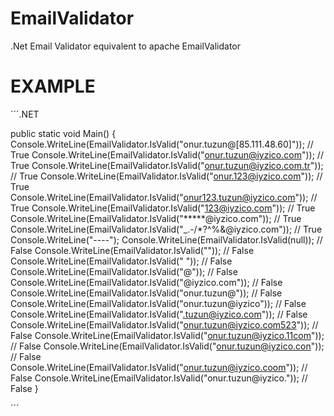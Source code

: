# EmailValidator

.Net Email Validator equivalent to apache EmailValidator



# EXAMPLE

´´´.NET

public static void Main()
{
	Console.WriteLine(EmailValidator.IsValid("onur.tuzun@[85.111.48.60]")); // True
	Console.WriteLine(EmailValidator.IsValid("onur.tuzun@iyzico.com")); // True
	Console.WriteLine(EmailValidator.IsValid("onur.tuzun@iyzico.com.tr")); // True
	Console.WriteLine(EmailValidator.IsValid("onur.123@iyzico.com")); // True
	Console.WriteLine(EmailValidator.IsValid("onur123.tuzun@iyzico.com")); // True
	Console.WriteLine(EmailValidator.IsValid("123@iyzico.com")); // True
	Console.WriteLine(EmailValidator.IsValid("*****@iyzico.com")); // True
	Console.WriteLine(EmailValidator.IsValid("_.-/*?^%&@iyzico.com")); // True
	Console.WriteLine("----");
	Console.WriteLine(EmailValidator.IsValid(null)); // False
	Console.WriteLine(EmailValidator.IsValid("")); // False
	Console.WriteLine(EmailValidator.IsValid("    ")); // False
	Console.WriteLine(EmailValidator.IsValid("@")); // False
	Console.WriteLine(EmailValidator.IsValid("@iyzico.com")); // False
	Console.WriteLine(EmailValidator.IsValid("onur.tuzun@")); // False
	Console.WriteLine(EmailValidator.IsValid("onur.tuzun@iyzico")); // False
	Console.WriteLine(EmailValidator.IsValid(".tuzun@iyzico.com")); // False
	Console.WriteLine(EmailValidator.IsValid("onur.tuzun@iyzico.com523")); // False
	Console.WriteLine(EmailValidator.IsValid("onur.tuzun@iyzico.11com")); // False
	Console.WriteLine(EmailValidator.IsValid("onur.tuzun@iyzico.con")); // False
	Console.WriteLine(EmailValidator.IsValid("onur.tuzun@iyzico.coom")); // False
	Console.WriteLine(EmailValidator.IsValid("onur.tuzun@iyzico.")); // False
}
	
´´´
